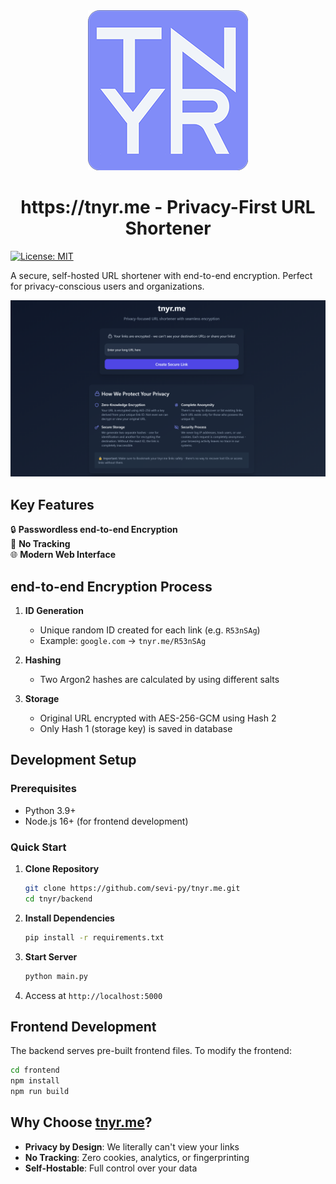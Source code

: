 <div align="center">
<img src="logo-256px-no-padding.png" />
<h1> https://tnyr.me - Privacy-First URL Shortener</h1>
</div>

[![License: MIT](https://img.shields.io/badge/License-MIT-blue.svg)](https://opensource.org/licenses/MIT)

A secure, self-hosted URL shortener with end-to-end encryption. Perfect for privacy-conscious users and organizations.

![Screenshot](site-screenshot.png)

## Key Features

🔒 **Passwordless end-to-end Encryption**  
📡 **No Tracking**   
🌐 **Modern Web Interface**  

## end-to-end Encryption Process

1. **ID Generation**  
   - Unique random ID created for each link (e.g. `R53nSAg`)
   - Example: `google.com` → `tnyr.me/R53nSAg`

2. **Hashing**  
   - Two Argon2 hashes are calculated by using different salts

3. **Storage**  
   - Original URL encrypted with AES-256-GCM using Hash 2
   - Only Hash 1 (storage key) is saved in database

## Development Setup

### Prerequisites
- Python 3.9+
- Node.js 16+ (for frontend development)

### Quick Start
1. **Clone Repository**
   ```bash
   git clone https://github.com/sevi-py/tnyr.me.git
   cd tnyr/backend
   ```

2. **Install Dependencies**
   ```bash
   pip install -r requirements.txt
   ```

3. **Start Server**
   ```bash
   python main.py
   ```

4. Access at `http://localhost:5000`

## Frontend Development
The backend serves pre-built frontend files. To modify the frontend:

```bash
cd frontend
npm install
npm run build
```

## Why Choose [tnyr.me](https://tnyr.me)?

- **Privacy by Design**: We literally can't view your links
- **No Tracking**: Zero cookies, analytics, or fingerprinting
- **Self-Hostable**: Full control over your data